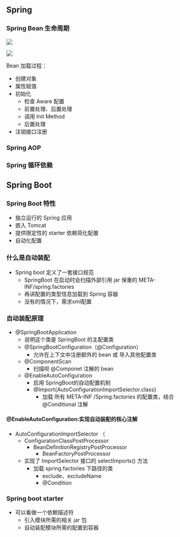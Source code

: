 ## Spring
### Spring Bean 生命周期
![](https://mynoteimage.oss-cn-beijing.aliyuncs.com/note/2022-05-15-154744.jpg)

![](https://mynoteimage.oss-cn-beijing.aliyuncs.com/note/2022-05-15-154827.jpg)

Bean 加载过程：
- 创建对象
- 属性赋值
- 初始化
	- 检查 Aware 配置
	- 前置处理、后置处理
	- 调用 Init Method
	- 后置处理
- 注销接口注册

### Spring AOP

### Spring 循环依赖



## Spring Boot
### Spring Boot 特性
- 独立运行的 Spring 应用
- 嵌入 Tomcat 
- 提供限定性的 starter 依赖简化配置
- 自动化配置

### 什么是自动装配
- Spring boot 定义了一套接口规范	
	- SpringBoot 在启动时会扫描外部引用 jar 保重的 META-INF/spring.factories
	- 再讲配置的类型信息加载到 Spring 容器
	- 没有的情况下，需求xml配置

### 自动装配原理
- @SpringBootApplication 
	- 说明这个类是 SpringBoot 的主配置类
	- @SpringBootConfiguration（@Configuration）
		- 允许在上下文中注册额外的 bean 或 导入其他配置类
	- @ComponentScan
		- 扫描呗 @Componet 注解的 bean
	- @EnableAutoConfiguration
		- 启用 SpringBoot的自动配置机制
		- @Import{AutoConfigurationImportSelector.class}
			- 加载 所有 META-INF /Spring.factories 的配置类，结合 @Conditional 注解

#### @EnableAutoConfiguration:实现自动装配的核心注解
- AutoConfigurationImportSelector （
	- ConfigurationClassPostProcessor
		- BeanDefinitionRegistryPostProcessor
			- BeanFactoryPostProcessor
	- 实现了 ImportSelector 接口的 selectImports() 方法
		- 加载 spring.factories 下路径的类
			- exclude、excludeName
			- @Condition

### Spring boot starter 
- 可以看做一个依赖描述符
	- 引入模块所需的相关 jar 包
	- 自动装配模块所需的配置到容器